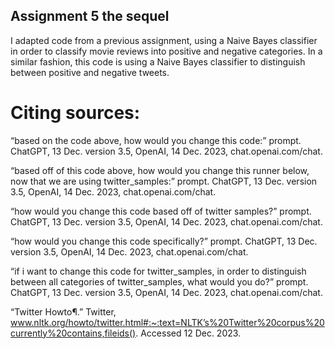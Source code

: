 ## Assignment 5 the sequel


I adapted code from a previous assignment, using a Naive Bayes classifier in order to classify movie reviews into positive and negative categories. In a similar fashion, this code is using a Naive Bayes classifier to distinguish between positive and negative tweets.


# Citing sources: 

“based on the code above, how would you change this code:” 
prompt. ChatGPT, 13 Dec. version 3.5, OpenAI, 14 Dec. 2023, chat.openai.com/chat.

“based off of this code above, how would you change this runner 
below, now that we are using twitter_samples:” prompt. ChatGPT, 13 Dec. version 3.5, OpenAI, 14 Dec. 2023, chat.openai.com/chat.

“how would you change this code based off of twitter samples?” 
prompt. ChatGPT, 13 Dec. version 3.5, OpenAI, 14 Dec. 2023, chat.openai.com/chat.

“how would you change this code specifically?” prompt. ChatGPT, 
13 Dec. version 3.5, OpenAI, 14 Dec. 2023, chat.openai.com/chat.

“if i want to change this code for twitter_samples, in order to 
distinguish between all categories of twitter_samples, what would you do?” prompt. ChatGPT, 13 Dec. version 3.5, OpenAI, 14 Dec. 2023, chat.openai.com/chat.

“Twitter Howto¶.” Twitter, 
www.nltk.org/howto/twitter.html#:~:text=NLTK’s%20Twitter%20corpus%20currently%20contains,fileids(). Accessed 12 Dec. 2023. 

